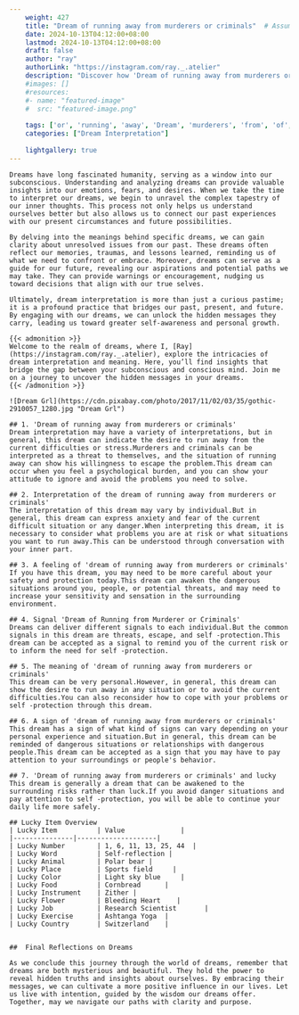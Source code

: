 ```yaml
---
    weight: 427
    title: "Dream of running away from murderers or criminals"  # Assuming 'title' column exists
    date: 2024-10-13T04:12:00+08:00
    lastmod: 2024-10-13T04:12:00+08:00
    draft: false
    author: "ray"
    authorLink: "https://instagram.com/ray._.atelier"
    description: "Discover how 'Dream of running away from murderers or criminals' can interpret your future and uncover its significant meanings in your life."
    #images: []
    #resources:
    #- name: "featured-image"
    #  src: "featured-image.png"
    
    tags: ['or', 'running', 'away', 'Dream', 'murderers', 'from', 'of', 'criminals']
    categories: ["Dream Interpretation"]
    
    lightgallery: true
---
```

    
    Dreams have long fascinated humanity, serving as a window into our subconscious. Understanding and analyzing dreams can provide valuable insights into our emotions, fears, and desires. When we take the time to interpret our dreams, we begin to unravel the complex tapestry of our inner thoughts. This process not only helps us understand ourselves better but also allows us to connect our past experiences with our present circumstances and future possibilities.
    
    By delving into the meanings behind specific dreams, we can gain clarity about unresolved issues from our past. These dreams often reflect our memories, traumas, and lessons learned, reminding us of what we need to confront or embrace. Moreover, dreams can serve as a guide for our future, revealing our aspirations and potential paths we may take. They can provide warnings or encouragement, nudging us toward decisions that align with our true selves.
    
    Ultimately, dream interpretation is more than just a curious pastime; it is a profound practice that bridges our past, present, and future. By engaging with our dreams, we can unlock the hidden messages they carry, leading us toward greater self-awareness and personal growth.
    
    {{< admonition >}}
    Welcome to the realm of dreams, where I, [Ray](https://instagram.com/ray._.atelier), explore the intricacies of dream interpretation and meaning. Here, you’ll find insights that bridge the gap between your subconscious and conscious mind. Join me on a journey to uncover the hidden messages in your dreams.
    {{< /admonition >}}
    
    ![Dream Grl](https://cdn.pixabay.com/photo/2017/11/02/03/35/gothic-2910057_1280.jpg "Dream Grl")
    
    ## 1. 'Dream of running away from murderers or criminals'
    Dream interpretation may have a variety of interpretations, but in general, this dream can indicate the desire to run away from the current difficulties or stress.Murderers and criminals can be interpreted as a threat to themselves, and the situation of running away can show his willingness to escape the problem.This dream can occur when you feel a psychological burden, and you can show your attitude to ignore and avoid the problems you need to solve.
    
    ## 2. Interpretation of the dream of running away from murderers or criminals'
    The interpretation of this dream may vary by individual.But in general, this dream can express anxiety and fear of the current difficult situation or any danger.When interpreting this dream, it is necessary to consider what problems you are at risk or what situations you want to run away.This can be understood through conversation with your inner part.
    
    ## 3. A feeling of 'dream of running away from murderers or criminals'
    If you have this dream, you may need to be more careful about your safety and protection today.This dream can awaken the dangerous situations around you, people, or potential threats, and may need to increase your sensitivity and sensation in the surrounding environment.
    
    ## 4. Signal 'Dream of Running from Murderer or Criminals'
    Dreams can deliver different signals to each individual.But the common signals in this dream are threats, escape, and self -protection.This dream can be accepted as a signal to remind you of the current risk or to inform the need for self -protection.
    
    ## 5. The meaning of 'dream of running away from murderers or criminals'
    This dream can be very personal.However, in general, this dream can show the desire to run away in any situation or to avoid the current difficulties.You can also reconsider how to cope with your problems or self -protection through this dream.
    
    ## 6. A sign of 'dream of running away from murderers or criminals'
    This dream has a sign of what kind of signs can vary depending on your personal experience and situation.But in general, this dream can be reminded of dangerous situations or relationships with dangerous people.This dream can be accepted as a sign that you may have to pay attention to your surroundings or people's behavior.
    
    ## 7. 'Dream of running away from murderers or criminals' and lucky
    This dream is generally a dream that can be awakened to the surrounding risks rather than luck.If you avoid danger situations and pay attention to self -protection, you will be able to continue your daily life more safely.
    
    ## Lucky Item Overview
    | Lucky Item          | Value              |
    |---------------|--------------------|
    | Lucky Number        | 1, 6, 11, 13, 25, 44  |
    | Lucky Word          | Self-reflection |
    | Lucky Animal        | Polar bear |
    | Lucky Place         | Sports field     |
    | Lucky Color         | Light sky blue     |
    | Lucky Food          | Cornbread      |
    | Lucky Instrument    | Zither |
    | Lucky Flower        | Bleeding Heart    |
    | Lucky Job           | Research Scientist       |
    | Lucky Exercise      | Ashtanga Yoga  |
    | Lucky Country       | Switzerland    |
    
    
    ##  Final Reflections on Dreams
    
    As we conclude this journey through the world of dreams, remember that dreams are both mysterious and beautiful. They hold the power to reveal hidden truths and insights about ourselves. By embracing their messages, we can cultivate a more positive influence in our lives. Let us live with intention, guided by the wisdom our dreams offer. Together, may we navigate our paths with clarity and purpose.
    
